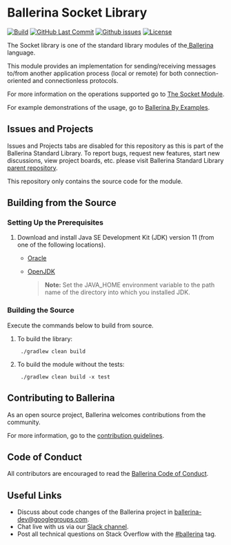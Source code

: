 Ballerina Socket Library
===================

  [![Build](https://github.com/ballerina-platform/module-ballerina-socket/workflows/Build/badge.svg)](https://github.com/ballerina-platform/module-ballerina-socket/actions?query=workflow%3ABuild)
  [![GitHub Last Commit](https://img.shields.io/github/last-commit/ballerina-platform/module-ballerina-socket.svg)](https://github.com/ballerina-platform/module-ballerina-socket/commits/master)
  [![Github issues](https://img.shields.io/github/issues/ballerina-platform/ballerina-standard-library/module/socket.svg?label=Open%20Issues)](https://github.com/ballerina-platform/ballerina-standard-library/labels/module%2Fsocket)
  [![License](https://img.shields.io/badge/License-Apache%202.0-blue.svg)](https://opensource.org/licenses/Apache-2.0)

The Socket library is one of the standard library modules of the<a target="_blank" href="https://ballerina.io/"> Ballerina</a> language.

This module provides an implementation for sending/receiving messages to/from another application process (local or remote) for both connection-oriented and connectionless protocols. 

For more information on the operations supported go to [The Socket Module](https://ballerina.io/swan-lake/learn/api-docs/ballerina/socket/).

For example demonstrations of the usage, go to [Ballerina By Examples](https://ballerina.io/swan-lake/learn/by-example/tcp-socket-listener-client.html).

## Issues and Projects 

Issues and Projects tabs are disabled for this repository as this is part of the Ballerina Standard Library. To report bugs, request new features, start new discussions, view project boards, etc. please visit Ballerina Standard Library [parent repository](https://github.com/ballerina-platform/ballerina-standard-library). 

This repository only contains the source code for the module.

## Building from the Source

### Setting Up the Prerequisites

1. Download and install Java SE Development Kit (JDK) version 11 (from one of the following locations).

   * [Oracle](https://www.oracle.com/java/technologies/javase-jdk11-downloads.html)
   
   * [OpenJDK](https://adoptopenjdk.net/)
   
        > **Note:** Set the JAVA_HOME environment variable to the path name of the directory into which you installed JDK.
     

### Building the Source

Execute the commands below to build from source.

1. To build the library:
        
        ./gradlew clean build

2. To build the module without the tests:

        ./gradlew clean build -x test
        
## Contributing to Ballerina

As an open source project, Ballerina welcomes contributions from the community. 

For more information, go to the [contribution guidelines](https://github.com/ballerina-platform/ballerina-lang/blob/master/CONTRIBUTING.md).

## Code of Conduct

All contributors are encouraged to read the [Ballerina Code of Conduct](https://ballerina.io/code-of-conduct).

## Useful Links

* Discuss about code changes of the Ballerina project in [ballerina-dev@googlegroups.com](mailto:ballerina-dev@googlegroups.com).
* Chat live with us via our [Slack channel](https://ballerina.io/community/slack/).
* Post all technical questions on Stack Overflow with the [#ballerina](https://stackoverflow.com/questions/tagged/ballerina) tag.

